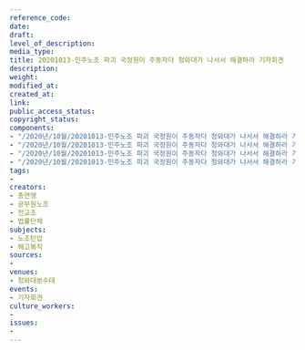 ```yaml
---
reference_code: 
date: 
draft: 
level_of_description: 
media_type: 
title: 20201013-민주노조 파괴 국정원이 주동자다 청와대가 나서서 해결하라 기자회견
description: 
weight: 
modified_at: 
created_at: 
link: 
public_access_status: 
copyright_status: 
components:
- "/2020년/10월/20201013-민주노조 파괴 국정원이 주동자다 청와대가 나서서 해결하라 기자회견/_W5D0097.JPG"
- "/2020년/10월/20201013-민주노조 파괴 국정원이 주동자다 청와대가 나서서 해결하라 기자회견/_W5D0027.JPG"
- "/2020년/10월/20201013-민주노조 파괴 국정원이 주동자다 청와대가 나서서 해결하라 기자회견/_W5D0073.JPG"
- "/2020년/10월/20201013-민주노조 파괴 국정원이 주동자다 청와대가 나서서 해결하라 기자회견/_W5D0090.JPG"
tags:
- 
creators:
- 총연맹
- 공무원노조
- 전교조
- 법률단체
subjects:
- 노조탄압
- 해고복직
sources:
- 
venues:
- 청와대분수대
events:
- 기자회견
culture_workers:
- 
issues:
- 
---
```

